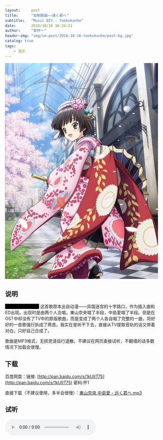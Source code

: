 ```yaml
---
layout:     post
title:      "自制歌曲——遠く君へ"
subtitle:   "Music DIY - Tookukunhe"
date:       2016/10/16 16:34:21 
author:     "率怀一"
header-img: "img/in-post/2016-10-16-tookukunhe/post-bg.jpg"
catalog: true
tags:
    - 音乐
---
```


![](\img\in-post\2016-10-16-tookukunhe\71e3a613632762d018a1a838a1ec08fa503dc6ae.jpg)

## 说明 ##

<font style="background:black; color:black">我才不是萝莉控！</font>
这首歌原本出自动漫——异国迷宫的十字路口，作为插入曲和ED出现。出现时是由两个人合唱，東山奈央唱了半段，中島愛唱了半段。但是在OST中却没有了TV中的原版歌曲，而是变成了两个人各自唱了完整的一曲，将好好的一首歌强行拆成了两首。我实在是听不下去，直接从TV提取音轨的话又带着对白，只好自己合成了。

歌曲是MP3格式，无损党请自行退散。不建议在网页直接试听，不翻墙的话多数情况下加载会很慢。

## 下载 ##

百度网盘：链接: [http://pan.baidu.com/s/1kUIIT75](http://pan.baidu.com/s/1kUIIT75) 密码:怀1

直接下载（不建议使用，多半会很慢）：<a href = "\media\2016-10-16-tookukunhe\東山奈央,中島愛 - 远く君へ.mp3" download = "東山奈央,中島愛 - 远く君へ">東山奈央,中島愛 - 远く君へ.mp3</a>

## 试听 ##

<audio controls>
  <source src="\media\2016-10-16-tookukunhe\東山奈央,中島愛 - 远く君へ.mp3" type="audio/mpeg">
  您的浏览器不支持 audio 元素。
</audio>

